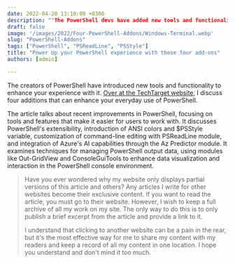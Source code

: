 ```yaml
---
date: 2022-04-20 13:10:00 +0300
description: ""The PowerShell devs have added new tools and functionality that makes your life easier in PowerShell. Let me show how to use these new toys!""
draft: false
image: '/images/2022/Four-PowerShell-Addons/Windows-Terminal.webp'
slug: "PowerShell-Addons"
tags: ["PowerShell", "PSReadLine", "PSStyle"]
title: "Power Up your PowerShell experience with these four add-ons"
authors: [admin]

---
```



The creators of PowerShell have introduced new tools and functionality to enhance your experience with it. [Over at the TechTarget website](https://www.techtarget.com/searchwindowsserver/tip/Use-these-PowerShell-add-ons-to-supercharge-your-experience?ref=commandline.ninja), I discuss four additions that can enhance your everyday use of PowerShell.

The article talks about recent improvements in PowerShell, focusing on tools and features that make it easier for users to work with. It discusses PowerShell's extensibility, introduction of ANSI colors and $PSStyle variable, customization of command-line editing with PSReadLine module, and integration of Azure's AI capabilities through the Az Predictor module. It examines techniques for managing PowerShell output data, using modules like Out-GridView and ConsoleGuiTools to enhance data visualization and interaction in the PowerShell console environment.

> Have you ever wondered why my website only displays partial versions of this article and others? Any articles I write for other websites become their exclusive content. If you want to read the article, you must go to their website. However, I wish to keep a full archive of all my work on my site. The only way to do this is to only publish a brief excerpt from the article and provide a link to it.
>
> I understand that clicking to another website can be a pain in the rear, but it's the most effective way for me to share my content with my readers and keep a record of all my content in one location. I hope you understand and don't mind it too much.